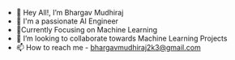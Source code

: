 - 👋 Hey All!, I’m Bhargav Mudhiraj
- 👀 I'm a passionate AI Engineer
- 🌱Currently Focusing on Machine Learning
- 💞️ I’m looking to collaborate towards Machine Learning Projects
- 📫 How to reach me - bhargavmudhiraj2k3@gmail.com

<!---
BhargavMudhiraj/BhargavMudhiraj is a ✨ special ✨ repository because its `README.md` (this file) appears on your GitHub profile.
You can click the Preview link to take a look at your changes.
--->

